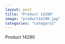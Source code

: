 ```yaml
---
layout: post
title: "Product 14290"
image: "product14290.jpg"
categories: "category1"
---
```

Product 14290
